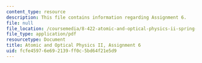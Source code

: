 ```yaml
---
content_type: resource
description: This file contains information regarding Assignment 6.
file: null
file_location: /coursemedia/8-422-atomic-and-optical-physics-ii-spring-2013/fcfe45976e692139ff0c5bd64f21e5d9_MIT8_422S13_hw6.pdf
file_type: application/pdf
resourcetype: Document
title: Atomic and Optical Physics II, Assignment 6
uid: fcfe4597-6e69-2139-ff0c-5bd64f21e5d9
---
```

